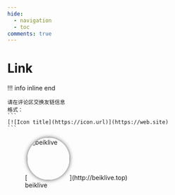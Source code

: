 ```yaml
---
hide:
  - navigation
  - toc
comments: true
---
```

# Link

!!! info inline end

    请在评论区交换友链信息  
    格式：  
    ```
    [![Icon title](https://icon.url)](https://web.site)
    ```
<figure markdown>
  [<img alt="beiklive" loading="lazy" src="http://beiklive.top/res/img/me.png" style="border-radius:50%; width:96px; box-shadow: 0px 0px 10px rgb(82 82 82);" >](http://beiklive.top)
  <figcaption>beiklive</figcaption>
</figure>


